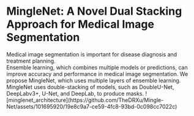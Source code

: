 <h1>MingleNet: A Novel Dual Stacking Approach for Medical Image Segmentation</h1>
Medical image segmentation is important for disease diagnosis and treatment planning. 
</br>
Ensemble learning, which combines multiple models or predictions, can improve accuracy and performance in medical image segmentation. We propose MingleNet, which uses multiple layers of ensemble learning. 
</br>
MingleNet uses double-stacking of models, such as DoubleU-Net, DeepLabv3+, U-Net, and DeepLab, to produce masks.
![minglenet_architecture](https://github.com/TheDRXu/Mingle-Net/assets/101695920/19e8c9a7-ce59-4fc8-93bd-0c098cc7022c)
